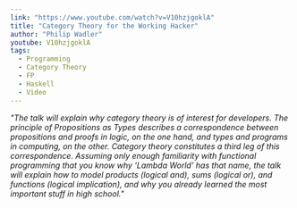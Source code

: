 ```yaml
---
link: "https://www.youtube.com/watch?v=V10hzjgoklA"
title: "Category Theory for the Working Hacker"
author: "Philip Wadler"
youtube: V10hzjgoklA
tags:
  - Programming
  - Category Theory
  - FP
  - Haskell
  - Video
---
```


_"The talk will explain why category theory is of interest for developers. The principle of Propositions as Types describes a correspondence between propositions and proofs in logic, on the one hand, and types and programs in computing, on the other. Category theory constitutes a third leg of this correspondence. Assuming only enough familiarity with functional programming that you know why ‘Lambda World’ has that name, the talk will explain how to model products (logical and), sums (logical or), and functions (logical implication), and why you already learned the most important stuff in high school."_